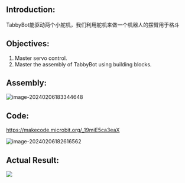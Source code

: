 ## Introduction:

TabbyBot能驱动两个小舵机，我们利用舵机来做一个机器人的摆臂用于格斗

## Objectives:

1. Master servo control.
2. Master the assembly of TabbyBot using building blocks.

## Assembly:

![image-20240206183344648](https://learn.kittenbot.cn/2024md_pic/202402061833056.png)

## Code:

https://makecode.microbit.org/_19miE5ca3eaX

![image-20240206182616562](https://learn.kittenbot.cn/2024md_pic/202402061826662.png)

## Actual Result:

![](https://learn.kittenbot.cn/2024md_pic/202402061834220.gif)